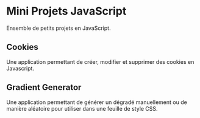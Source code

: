 # Mini Projets JavaScript
Ensemble de petits projets en JavaScript.

## Cookies
Une application permettant de créer, modifier et supprimer des cookies en Javascript.

## Gradient Generator
Une application permettant de générer un dégradé manuellement ou de manière aléatoire pour utiliser dans une feuille de style CSS.